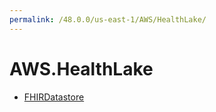 ```yaml
---
permalink: /48.0.0/us-east-1/AWS/HealthLake/
---
```


# AWS.HealthLake



* [FHIRDatastore](FHIRDatastore.md)